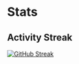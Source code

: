# Stats

## Activity Streak

[![GitHub Streak](https://streak-stats.demolab.com?user=manthanank)](https://git.io/streak-stats)
